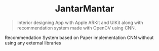 <h1 align="center">JantarMantar</h1>

> Interior designing App with Apple ARKit and UIKit along with recommendation system made with OpenCV using CNN.

Recommendation System based on Paper implementation
CNN without using any external libraries
